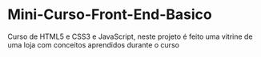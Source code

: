 # Mini-Curso-Front-End-Basico
Curso de HTML5 e CSS3 e JavaScript, neste projeto é feito uma vitrine de uma loja com conceitos aprendidos durante o curso
